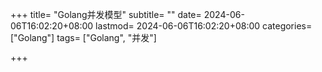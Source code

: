 +++
title= "Golang并发模型"
subtitle= ""
date= 2024-06-06T16:02:20+08:00
lastmod= 2024-06-06T16:02:20+08:00
categories= ["Golang"]
tags= ["Golang", "并发"]

+++

